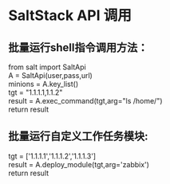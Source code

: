 # SaltStack API 调用
## 批量运行shell指令调用方法：

from salt import SaltApi</br>
A = SaltApi(user,pass,url)</br>
minions = A.key_list()</br>
tgt = "1.1.1.1,1.1.2"</br>
result  = A.exec_command(tgt,arg="ls /home/")</br>
return result</br>

## 批量运行自定义工作任务模块:

tgt = ['1.1.1.1','1.1.1.2','1.1.1.3']</br>
result = A.deploy_module(tgt,arg='zabbix')</br>
return result</br>
